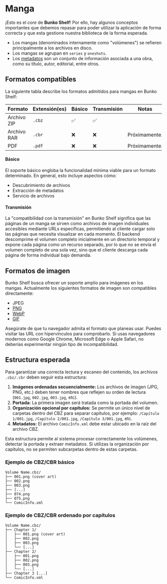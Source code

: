 # Manga

¡Esto es el _core_ de **Bunko Shelf**! Por ello, hay algunos conceptos importantes que debemos repasar para poder utilizar la aplicación de forma correcta y que esta gestione nuestra biblioteca de la forma esperada.

- Los mangas (denominados internamente como "volúmenes") se refieren principalmente a los archivos en disco.
- Los mangas se agrupan en `series` y `oneshots`.
- Los [metadatos](/referencia/metadatos.md) son un conjunto de información asociada a una obra, como su título, autor, editorial, entre otros.

## Formatos compatibles

La siguiente tabla describe los formatos admitidos para mangas en Bunko Shelf:

| Formato     | Extensión(es) | Básico | Transmisión | Notas         |
| ----------- | ------------- | ------ | ----------- | ------------- |
| Archivo ZIP | `.cbz`        | ✅     | ✅          |               |
| Archivo RAR | `.cbr`        | ❌     | ❌          | Próximamente. |
| PDF         | `.pdf`        | ❌     | ❌          | Próximamente. |

#### Básico

El soporte básico engloba la funcionalidad mínima viable para un formato determinado. En general, esto incluye aspectos cómo:

- Descubrimiento de archivos
- Extracción de metadatos
- Servicio de archivos

#### Transmisión

La "compatibilidad con la transmisión" en Bunko Shelf significa que las páginas de un manga se sirven como archivos de imagen individuales accesibles mediante URLs específicas, permitiendo al cliente cargar solo las páginas que necesita visualizar en cada momento. El backend descomprime el volumen completo inicialmente en un directorio temporal y expone cada página como un recurso separado, por lo que no se envía el volumen completo de una sola vez, sino que el cliente descarga cada página de forma individual bajo demanda.

## Formatos de imagen

Bunko Shelf busca ofrecer un soporte amplio para imágenes en los mangas. Actualmente los siguientes formatos de imagen son compatibles directamente:

- JPEG
- [PNG](https://caniuse.com/?search=png)
- [WebP](https://caniuse.com/?search=webp)
- [GIF](https://caniuse.com/?search=gif)

Asegúrate de que tu navegador admita el formato que planeas usar. Puedes visitar las URL con hipervínculos para comprobarlo. Si usas navegadores modernos como Google Chrome, Microsoft Edge o Apple Safari, no deberías experimentar ningún tipo de incompatibilidad.

## Estructura esperada

Para garantizar una correcta lectura y escaneo del contenido, los archivos `.cbz/.cbr` deben seguir esta estructura:

1. **Imágenes ordenadas secuencialmente:** Los archivos de imagen (JPG, PNG, etc.) deben tener nombres que reflejen su orden de lectura (`001.jpg`, `002.jpg`, `003.jpg`, etc).
2. **Portada:** La primera imagen será tratada como la portada del volumen.
3. **Organización opcional por capítulos:** Se permite un único nivel de carpetas dentro del CBZ para separar capítulos, por ejemplo: `/Capítulo 1/001.jpg`, `/Capítulo 2/001.jpg`, `/Capítulo 3/001.jpg`, etc.
4. **Metadatos:** El archivo `ComicInfo.xml` debe estar ubicado en la raíz del archivo CBZ.

Esta estructura permite al sistema procesar correctamente los volúmenes, detectar la portada y extraer metadatos. Si utilizas la organización por capítulos, no se permiten subcarpetas dentro de estas carpetas.

### Ejemplo de CBZ/CBR básico

```
Volume Name.cbz/
├── 001.png (cover art)
├── 002.png
├── 003.png
├── [...]
├── 074.png
├── 075.png
└── ComicInfo.xml
```

### Ejemplo de CBZ/CBR ordenado por capítulos

```
Volume Name.cbz/
├── Chapter 1/
│   ├── 001.png (cover art)
│   ├── 002.png
│   ├── 003.png
│   └── [...]
├── Chapter 2/
│   ├── 001.png
│   ├── 002.png
│   ├── 003.png
│   └── [...]
├── Chapter 3 [...]
└── ComicInfo.xml
```
